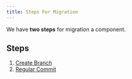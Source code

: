 ```yaml
---
title: Steps For Migration
---
```



We have **two steps** for migration a component.

## Steps

1. [Create Branch](Create_Branch_and_Initial_Migration.md)
2. [Regular Commit](Regular_Migration_Step.md)
